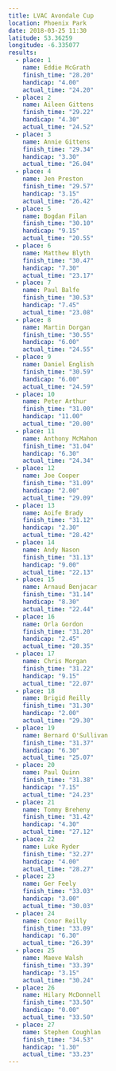 ```yaml
---
title: LVAC Avondale Cup
location: Phoenix Park
date: 2018-03-25 11:30
latitude: 53.36259
longitude: -6.335077
results:
  - place: 1
    name: Eddie McGrath
    finish_time: "28.20"
    handicap: "4.00"
    actual_time: "24.20"
  - place: 2
    name: Aileen Gittens
    finish_time: "29.22"
    handicap: "4.30"
    actual_time: "24.52"
  - place: 3
    name: Annie Gittens
    finish_time: "29.34"
    handicap: "3.30"
    actual_time: "26.04"
  - place: 4
    name: Jen Preston
    finish_time: "29.57"
    handicap: "3.15"
    actual_time: "26.42"
  - place: 5
    name: Bogdan Filan
    finish_time: "30.10"
    handicap: "9.15"
    actual_time: "20.55"
  - place: 6
    name: Matthew Blyth
    finish_time: "30.47"
    handicap: "7.30"
    actual_time: "23.17"
  - place: 7
    name: Paul Balfe
    finish_time: "30.53"
    handicap: "7.45"
    actual_time: "23.08"
  - place: 8
    name: Martin Dorgan
    finish_time: "30.55"
    handicap: "6.00"
    actual_time: "24.55"
  - place: 9
    name: Daniel English
    finish_time: "30.59"
    handicap: "6.00"
    actual_time: "24.59"
  - place: 10
    name: Peter Arthur
    finish_time: "31.00"
    handicap: "11.00"
    actual_time: "20.00"
  - place: 11
    name: Anthony McMahon
    finish_time: "31.04"
    handicap: "6.30"
    actual_time: "24.34"
  - place: 12
    name: Joe Cooper
    finish_time: "31.09"
    handicap: "2.00"
    actual_time: "29.09"
  - place: 13
    name: Aoife Brady
    finish_time: "31.12"
    handicap: "2.30"
    actual_time: "28.42"
  - place: 14
    name: Andy Nason
    finish_time: "31.13"
    handicap: "9.00"
    actual_time: "22.13"
  - place: 15
    name: Arnaud Benjacar
    finish_time: "31.14"
    handicap: "8.30"
    actual_time: "22.44"
  - place: 16
    name: Orla Gordon
    finish_time: "31.20"
    handicap: "2.45"
    actual_time: "28.35"
  - place: 17
    name: Chris Morgan
    finish_time: "31.22"
    handicap: "9.15"
    actual_time: "22.07"
  - place: 18
    name: Brigid Reilly
    finish_time: "31.30"
    handicap: "2.00"
    actual_time: "29.30"
  - place: 19
    name: Bernard O'Sullivan
    finish_time: "31.37"
    handicap: "6.30"
    actual_time: "25.07"
  - place: 20
    name: Paul Quinn
    finish_time: "31.38"
    handicap: "7.15"
    actual_time: "24.23"
  - place: 21
    name: Tommy Breheny
    finish_time: "31.42"
    handicap: "4.30"
    actual_time: "27.12"
  - place: 22
    name: Luke Ryder
    finish_time: "32.27"
    handicap: "4.00"
    actual_time: "28.27"
  - place: 23
    name: Ger Feely
    finish_time: "33.03"
    handicap: "3.00"
    actual_time: "30.03"
  - place: 24
    name: Conor Reilly
    finish_time: "33.09"
    handicap: "6.30"
    actual_time: "26.39"
  - place: 25
    name: Maeve Walsh
    finish_time: "33.39"
    handicap: "3.15"
    actual_time: "30.24"
  - place: 26
    name: Hilary McDonnell
    finish_time: "33.50"
    handicap: "0.00"
    actual_time: "33.50"
  - place: 27
    name: Stephen Coughlan
    finish_time: "34.53"
    handicap: "1.30"
    actual_time: "33.23"
---
```

